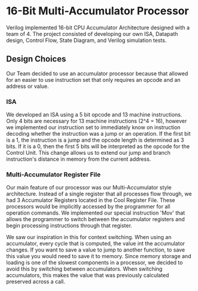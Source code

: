 # 16-Bit Multi-Accumulator Processor

Verilog implemented 16-bit CPU Accumulator Architecture designed with a team of 4. The project consisted of developing our own ISA, Datapath design, Control Flow, State Diagram, and Verilog simulation tests.

## Design Choices

Our Team decided to use an accumulator processor because that allowed for an easier to use instruction set that only requires an opcode and an address or value. 

### ISA

We developed an ISA using a 5 bit opcode and 13 machine instructions. Only 4 bits are necessary for 13 machine instructions (2^4 = 16), however we implemented our instruction set
to immediately know on instruction decoding whether the instruction was a jump or an operation. If the first bit is a 1, the instruction is a jump and the opcode length is determined
as 3 bits. If it is a 0, then the first 5 bits will be interpreted as the opcode for the Control Unit. This change allows us to extend our jump and branch instruction's distance in memory from
the current address. 

### Multi-Accumulator Register File

Our main feature of our processor was our Multi-Accumulator style architecture. Instead of a single register that all processes flow through, we had 3 Accumulator Registers located in the
Cool Register File. These processors would be implicitly accessed by the programmer for all operation commands. We implemented our special instruction 'Mov' that allows the programmer to
switch between the accumulator registers and begin processing instructions through that register. 

We saw our inspiration in this for context switching. When using an accumulator, every cycle that is computed, the value int the accumulator changes. If you want to save a value to jump to another
function, to save this value you would need to save it to memory. Since memory storage and loading is one of the slowest components in a processor, we decided to avoid this by switching between accumulators.
When switching accumulators, this makes the value that was previously calculated preserved across a call.
